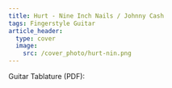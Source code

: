 ```yaml
---
title: Hurt - Nine Inch Nails / Johnny Cash
tags: Fingerstyle Guitar
article_header:
  type: cover
  image:
    src: /cover_photo/hurt-nin.png
---
```


Guitar Tablature (PDF): []()